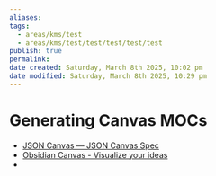 ```yaml
---
aliases: 
tags:
  - areas/kms/test
  - areas/kms/test/test/test/test/test
publish: true
permalink: 
date created: Saturday, March 8th 2025, 10:02 pm
date modified: Saturday, March 8th 2025, 10:29 pm
---
```


# Generating Canvas MOCs

- [JSON Canvas — JSON Canvas Spec](https://jsoncanvas.org/spec/1.0/)
- [Obsidian Canvas - Visualize your ideas](https://obsidian.md/canvas)
- 
